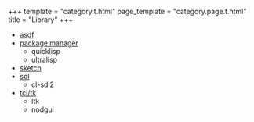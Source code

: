 +++
template = "category.t.html"
page_template = "category.page.t.html"
title = "Library"
+++

- [asdf](asdf)
- [package manager](packagemanager)
  - quicklisp
  - ultralisp
- [sketch](sketch)
- [sdl](sdl)
  - cl-sdl2
- [tcl/tk](tcltk)
  - ltk
  - nodgui